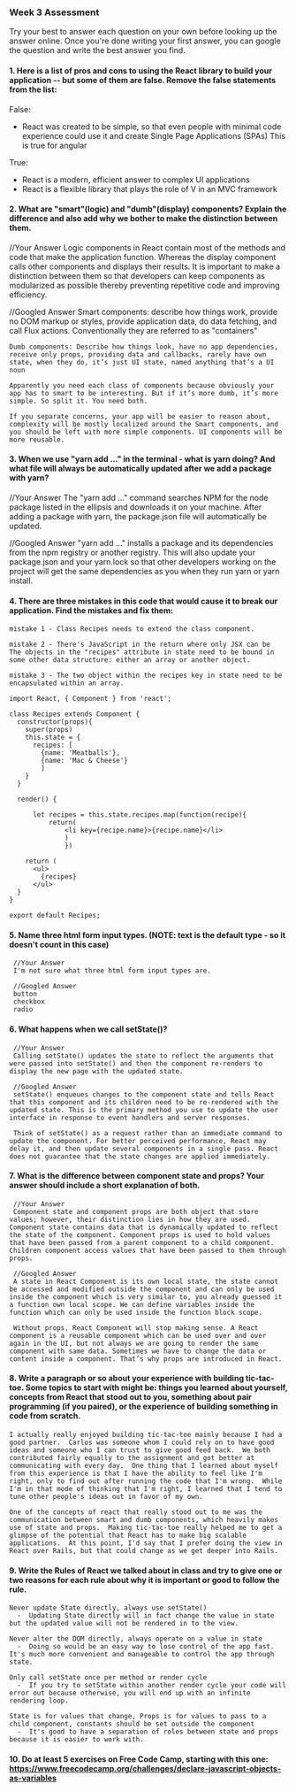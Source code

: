 ### Week 3 Assessment

Try your best to answer each question on your own before looking up the answer online. Once you're done writing your first answer, you can google the question and write the best answer you find.

#### 1. Here is a list of pros and cons to using the React library to build your application -- but some of them are false. Remove the false statements from the list:

False:
- React was created to be simple, so that even people with minimal code experience could use it and create Single Page Applications (SPAs) This is true for angular

True:
- React is a modern, efficient answer to complex UI applications
- React is a flexible library that plays the role of V in an MVC framework


 #### 2. What are "smart"(logic) and "dumb"(display) components? Explain the difference and also add why we bother to make the distinction between them.


 //Your Answer
    Logic components in React contain most of the methods and code that make the application function.  Whereas the display component calls other components and displays their results.  It is important to make a distinction between them so that developers can keep components as modularized as possible thereby preventing repetitive code and improving efficiency.  

 //Googled Answer
    Smart components: describe how things work, provide no DOM markup or styles, provide application data, do data fetching, and call Flux actions.  Conventionally they are referred to as "containers"

    Dumb components: Describe how things look, have no app dependencies, receive only props, providing data and callbacks, rarely have own state, when they do, it’s just UI state, named anything that’s a UI noun

    Apparently you need each class of components because obviously your app has to smart to be interesting. But if it’s more dumb, it’s more simple. So split it. You need both.

    If you separate concerns, your app will be easier to reason about, complexity will be mostly localized around the Smart components, and you should be left with more simple components. UI components will be more reusable.

#### 3. When we use "yarn add ..." in the terminal - what is yarn doing? And what file will always be automatically updated after we add a package with yarn?


 //Your Answer
    The "yarn add ..." command searches NPM for the node package listed in the ellipsis and downloads it on your machine.  After adding a package with yarn, the package.json file will automatically be updated.

 //Googled Answer
    "yarn add ..." installs a package and its dependencies from the npm registry or another registry.  This will also update your package.json and your yarn.lock so that other developers working on the project will get the same dependencies as you when they run yarn or yarn install.

#### 4. There are three mistakes in this code that would cause it to break our application. Find the mistakes and fix them:

    mistake 1 - Class Recipes needs to extend the class component.

    mistake 2 - There's JavaScript in the return where only JSX can be
    The objects in the "recipes" attribute in state need to be bound in some other data structure: either an array or another object.

    mistake 3 - The two object within the recipes key in state need to be encapsulated within an array.

    import React, { Component } from 'react';

    class Recipes extends Component {
      constructor(props){
        super(props)
        this.state = {
          recipes: [
            {name: 'Meatballs'},
            {name: 'Mac & Cheese'}
            ]
        }
      }

      render() {

          let recipes = this.state.recipes.map(function(recipe){
              return(
                  <li key={recipe.name}>{recipe.name}</li>
                  )
                  })

        return (
          <ul>
            {recipes}
          </ul>
      }
    }

    export default Recipes;

#### 5. Name three html form input types. (NOTE: text is the default type - so it doesn't count in this case)

     //Your Answer
     I'm not sure what three html form input types are.

     //Googled Answer
     button
     checkbox
     radio


 #### 6. What happens when we call setState()?

     //Your Answer
     Calling setState() updates the state to reflect the arguments that were passed into setState() and then the component re-renders to display the new page with the updated state.  

     //Googled Answer
     setState() enqueues changes to the component state and tells React that this component and its children need to be re-rendered with the updated state. This is the primary method you use to update the user interface in response to event handlers and server responses.

     Think of setState() as a request rather than an immediate command to update the component. For better perceived performance, React may delay it, and then update several components in a single pass. React does not guarantee that the state changes are applied immediately.


 #### 7. What is the difference between component state and props? Your answer should include a short explanation of both.

     //Your Answer
     Component state and component props are both object that store values; however, their distinction lies in how they are used.  Component state contains data that is dynamically updated to reflect the state of the component. Component props is used to hold values that have been passed from a parent component to a child component.  Children component access values that have been passed to them through props.  

     //Googled Answer
     A state in React Component is its own local state, the state cannot be accessed and modified outside the component and can only be used inside the component which is very similar to, you already guessed it a function own local scope. We can define variables inside the function which can only be used inside the function block scope.

     Without props, React Component will stop making sense. A React component is a reusable component which can be used over and over again in the UI, but not always we are going to render the same component with same data. Sometimes we have to change the data or content inside a component. That’s why props are introduced in React.

#### 8. Write a paragraph or so about your experience with building tic-tac-toe. Some topics to start with might be: things you learned about yourself, concepts from React that stood out to you, something about pair programming (if you paired), or the experience of building something in code from scratch.

    I actually really enjoyed building tic-tac-toe mainly because I had a good partner.  Carlos was someone whom I could rely on to have good ideas and someone who I can trust to give good feed back.  We both contributed fairly equally to the assignment and got better at communicating with every day.  One thing that I learned about myself from this experience is that I have the ability to feel like I'm right, only to find out after running the code that I'm wrong.  While I'm in that mode of thinking that I'm right, I learned that I tend to tune other people's ideas out in favor of my own.  

    One of the concepts of react that really stood out to me was the communication between smart and dumb components, which heavily makes use of state and props.  Making tic-tac-toe really helped me to get a glimpse of the potential that React has to make big scalable applications.  At this point, I'd say that I prefer doing the view in React over Rails, but that could change as we get deeper into Rails.  

#### 9. Write the Rules of React we talked about in class and try to give one or two reasons for each rule about why it is important or good to follow the rule.

    Never update State directly, always use setState()
      -  Updating State directly will in fact change the value in state but the updated value will not be rendered in to the view.  

    Never alter the DOM directly, always operate on a value in state
      -  Doing so would be an easy way to lose control of the app fast.  It's much more convenient and manageable to control the app through state.  

    Only call setState once per method or render cycle
      -  If you try to setState within another render cycle your code will error out because otherwise, you will end up with an infinite rendering loop.

    State is for values that change, Props is for values to pass to a child component, constants should be set outside the component
      -  It's good to have a separation of roles between state and props because it is easier to work with.

#### 10. Do at least 5 exercises on Free Code Camp, starting with this one: https://www.freecodecamp.org/challenges/declare-javascript-objects-as-variables
